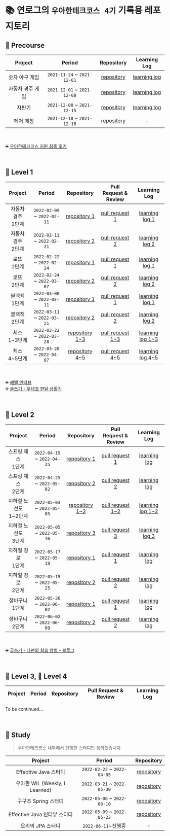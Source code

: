 # 📚 연로그의 `우아한테크코스 4기` 기록용 레포지토리

## 📕 Precourse

| Project | Period | Repository | Learning Log |
|:---:|:---:|:---:|:---:|
|숫자 야구 게임|`2021-11-24` ~ `2021-12-01`|[repository](https://github.com/yeon-06/java-baseball-precourse/tree/siyeon)|[learning log](https://yeonyeon.tistory.com/165)|
|자동차 경주 게임|`2021-12-01` ~ `2021-12-08`|[repository](https://github.com/yeon-06/java-racingcar-precourse/tree/siyeon)|[learning log](https://yeonyeon.tistory.com/170)|
|자판기|`2021-12-08` ~ `2021-12-15`|[repository](https://github.com/yeon-06/java-vendingmachine-precourse/tree/siyeon)|[learning log](https://yeonyeon.tistory.com/172)|
|페어 매칭|`2021-12-18` ~ `2021-12-18`|[repository](https://github.com/yeon-06/java-pairmatching-precourse/tree/siyeon)|-|

<br>

➕ [우아한테크코스 지원 최종 후기](https://yeonyeon.tistory.com/176)

<br/>

## 📙 Level 1

| Project | Period | Repository | Pull Request & Review | Learning Log |
|:-----:|:-----:|:---:|:---:|:---:|
|자동차 경주 <br> 1단계|`2022-02-09` ~ `2022-02-11`|[repository 1](https://github.com/yeon-06/java-racingcar/tree/step2)|[pull request 1](https://github.com/woowacourse/java-racingcar/pull/274)|[learning log 1](https://yeonyeon.tistory.com/189)|
|자동차 경주 <br> 2단계|`2022-02-11` ~ `2022-02-21`|[repository 2](https://github.com/yeon-06/java-racingcar/tree/step3)|[pull request 2](https://github.com/woowacourse/java-racingcar/pull/419)|[learning log 2](https://yeonyeon.tistory.com/193)|
|로또 <br> 1단계|`2022-02-22` ~ `2022-02-24`|[repository 1](https://github.com/yeon-06/java-lotto/tree/step1)|[pull request 1](https://github.com/woowacourse/java-lotto/pull/391)|[learning log 1](https://yeonyeon.tistory.com/197)|
|로또 <br> 2단계|`2022-02-24` ~ `2022-03-07`|[repository 2](https://github.com/yeon-06/java-lotto/tree/step2)|[pull request 2](https://github.com/woowacourse/java-lotto/pull/454)|[learning log 2](https://yeonyeon.tistory.com/201)|
|블랙잭 <br> 1단계|`2022-03-08` ~ `2022-03-11`|[repository 1](https://github.com/yeon-06/java-blackjack/tree/step1)|[pull request 1](https://github.com/woowacourse/java-blackjack/pull/220)|[learning log 1](https://yeonyeon.tistory.com/207)|
|블랙잭 <br> 2단계|`2022-03-11` ~ `2022-03-21`|[repository 2](https://github.com/yeon-06/java-blackjack/tree/step2)|[pull request 2](https://github.com/woowacourse/java-blackjack/pull/321)|[learning log 2](https://yeonyeon.tistory.com/209)|
|체스 <br> 1~3단계|`2022-03-22` ~ `2022-03-28`|[repository 1~3](https://github.com/yeon-06/java-chess/tree/step1)|[pull request 1~3](https://github.com/woowacourse/java-chess/pull/297)|[learning log 1~3](https://yeonyeon.tistory.com/212)|
|체스 <br> 4~5단계|`2022-03-28` ~ `2022-04-07`|[repository 4~5](https://github.com/yeon-06/java-chess/tree/step2)|[pull request 4~5](https://github.com/woowacourse/java-chess/pull/366)|[learning log 4~5](https://yeonyeon.tistory.com/216)|

<br>

➕ [레벨 인터뷰](https://yeonyeon.tistory.com/219)  
➕ [글쓰기 - 우테코 한달 생활기](https://github.com/yeon-06/woowa-writing-4/blob/level2/writing/Level1.md)

<br/>

## 📒 Level 2

| Project | Period | Repository | Pull Request & Review | Learning Log |
|:-----:|:-----:|:---:|:---:|:---:|
|스프링 체스 <br> 1단계|`2022-04-19` ~ `2022-04-25`|[repository 1](https://github.com/yeon-06/jwp-chess/tree/step1)|[pull request 1](https://github.com/woowacourse/jwp-chess/pull/331)|[learning log](https://yeonyeon.tistory.com/222)|
|스프링 체스 <br> 2단계|`2022-04-25` ~ `2022-05-02`|[repository 2](https://github.com/yeon-06/jwp-chess/tree/step2)|[pull request 2](https://github.com/woowacourse/jwp-chess/pull/422)|[learning log](https://yeonyeon.tistory.com/222)|
|지하철 노선도 <br> 1~2단계|`2022-05-03` ~ `2022-05-05`|[repository 1~2](https://github.com/yeon-06/atdd-subway-map/tree/step1)|[pull request 1~2](https://github.com/woowacourse/atdd-subway-map/pull/190)|[learning log 1~2](https://yeonyeon.tistory.com/225)|
|지하철 노선도 <br> 3단계|`2022-05-05` ~ `2022-05-16`|[repository 3](https://github.com/yeon-06/atdd-subway-map/tree/step2)|[pull request 3](https://github.com/woowacourse/atdd-subway-map/pull/274)|[learning log 3](https://yeonyeon.tistory.com/225)|
|지하철 경로 <br> 1단계|`2022-05-17` ~ `2022-05-19`|[repository 1](https://github.com/yeon-06/atdd-subway-path/tree/step1)|[pull request 1](https://github.com/woowacourse/atdd-subway-path/pull/176)|[learning log](https://yeonyeon.tistory.com/231)|
|지하철 경로 <br> 2단계|`2022-05-19` ~ `2022-05-25`|[repository 2](https://github.com/yeon-06/atdd-subway-path/tree/step2)|[pull request 2](https://github.com/woowacourse/atdd-subway-path/pull/258)|[learning log](https://yeonyeon.tistory.com/231)|
|장바구니 <br> 1단계|`2022-05-26` ~ `2022-06-02`|[repository 1](https://github.com/yeon-06/jwp-shopping-cart/tree/step1)|[pull request 1](https://github.com/woowacourse/jwp-shopping-cart/pull/31)|[learning log](https://yeonyeon.tistory.com/237)|
|장바구니 <br> 2단계|`2022-06-02` ~ `2022-06-09`|[repository 2](https://github.com/yeon-06/jwp-shopping-cart/tree/step2)|[pull request 2](https://github.com/woowacourse/jwp-shopping-cart/pull/95)|[learning log](https://yeonyeon.tistory.com/237)|

<br>

➕ [글쓰기 - 나만의 학습 방법 - 블로그](https://github.com/yeon-06/woowa-writing-4/blob/level2/writing/Level2.md)

<br/>

## 📘 Level 3, 📗 Level 4

| Project | Period | Repository | Pull Request & Review | Learning Log |
|:-----:|:-----:|:---:|:---:|:---:|

To be continued...

<br/>

## 📔 Study

> 우아한테크코스 내부에서 진행한 스터디만 정리했습니다

| Project | Period | Repository |
|:---:|:---:|:---:|
|Effective Java 스터디|`2022-02-22` ~ `2022-04-05`|[repository](https://github.com/woowacourse-study/2022-effective-java)|
|우아한 WIL (Weekly, I Learned)|`2022-03-21` ~ `2022-05-30`|[repository](https://github.com/woowacourse-study/2022-woowahan-wil)|
|구구조 Spring 스터디|`2022-05-06` ~ `2022-06-10`|[repository](https://github.com/woowacourse-study/2022-gugu-spring-study)|
|Effective Java 인터뷰 스터디|`2022-05-09` ~ `2022-05-23`|[repository](https://github.com/woowacourse-study/2022-lv2-effective-java-interview)|
|오리의 JPA 스터디|`2022-06-11`~진행중|-|
